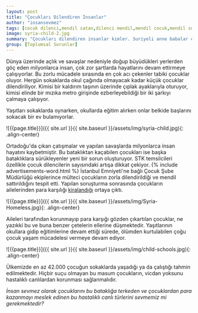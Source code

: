 ```yaml
---
layout: post
title: "Çocukları Dilendiren İnsanlar"
author: "insansevmez"
tags: [cocuk dilenci,mendil satan,dilenci mendil,mendil cocuk,mendil suriye,dilenci cetesi,multeci cocuklar,cocuk kiralık,suriyeli cocuk,suriye dilenci,insansevmez]
image: syria-child-2.jpg
summary: "Çocukları dilendiren insanlar kimler. Suriyeli anne babalar çocuklarını dilendiriyor. Dilenci çetelerine düşen suriyeli çocuklar"
group: [Toplumsal Sorunlar]
---
```


Dünya üzerinde açlık ve savaşlar nedeniyle doğup büyüdükleri yerlerden göç eden milyonlarca insan, çok zor şartlarda hayatlarını devam ettirmeye çalışıyorlar. Bu zorlu mücadele sırasında en çok acı çekenler tabiki çocuklar oluyor. Hergün sokaklarda okul çağında olmayacak kadar küçük çocuklar dilendiriliyor. Kimisi bir kaldırım taşının üzerinde çıplak ayaklarıyla oturuyor, kimisi elinde bir mızıka metro girişinde ezberleyebildiği bir iki şarkıyı çalmaya çalışıyor.

Yaşıtları sokaklarda oynarken, okullarda eğitim alırken onlar belkide başlarını sokacak bir ev bulamıyorlar.

![{{page.title}}]({{ site.url }}{{ site.baseurl }}/assets/img/syria-child.jpg){: .align-center}

Ortadoğu'da çıkan çatışmalar ve yapılan savaşlarda milyonlarca insan hayatını kaybetmiştir. Bu bataklıktan kaçabilen çocukları ise başka bataklıklara sürükleyenler yeni bir sorun oluşturuyor. STK temsilcileri özellikle çocuk dilencilerin sayısındaki artışa dikkat çekiyor. {% include advertisements-word.html %} İstanbul Emniyeti'ne bağlı Çocuk Şube Müdürlüğü ekiplerince mülteci çocukların zorla dilendirildiği ve mendil sattırıldığını tespit etti. Yapılan soruşturma sonrasında çocukların ailelerinden para karşılığı [kiralandığı](http://www.sozcu.com.tr/2017/gundem/suriyeli-dilenci-cocuklarin-arkasindan-dram-cikti-2006758/) ortaya çıktı. 

![{{page.title}}]({{ site.url }}{{ site.baseurl }}/assets/img/Syria-Homeless.jpg){: .align-center}

Aileleri tarafından korunmayıp para karşığı gözden çıkartılan çocuklar, ne yazıkki bu ve buna benzer çetelerin ellerine düşmektedir. Yaşıtlarının okullara gidip eğitimlerine devam ettiği sürede, ölümden kurtulabilen çoğu çocuk yaşam mücadelesi vermeye devam ediyor. 

![{{page.title}}]({{ site.url }}{{ site.baseurl }}/assets/img/child-schools.jpg){: .align-center}

Ülkemizde en az 42.000 çocuğun sokaklarda yaşadığı ya da çalıştığı tahmin edilmektedir. Hiçbir suçu olmayan bu masum çocukların, vicdan yoksunu hastalıklı canlılardan korunması sağlanmalıdır.

*İnsan sevmez olarak çocuklarını bu bataklığa terkeden ve çocuklardan para kazanmayı meslek edinen bu hastalıklı canlı türlerini sevmemiz mi gerekmektedir?*   